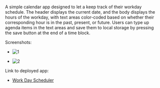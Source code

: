 # <Work-Day-Scheduler>

A simple calendar app designed to let a keep track of their workday schedule. The header displays the current date, and the body displays the hours of the workday, with text areas color-coded based on whether their corresponding hour is in the past, present, or future. Users can type up agenda items in the text areas and save them to local storage by pressing the save button at the end of a time block.

Screenshots:
  
- ![1](https://i.imgur.com/tF9n1Er.png)
  
- ![2](https://i.imgur.com/XctlBpf.png)
  
Link to deployed app: 
  
- [Work Day Scheduler](https://carterfm.github.io/Work-Day-Scheduler/) 
